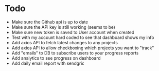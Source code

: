 <!-- todo.md  -->

# Todo

- Make sure the Github api is up to date
- Make sure the API key is still working (seems to be)
- Make sure new token is saved to User account when created
- Test with my account hard coded to see that dashboard shows my info
- Add axios API to fetch latest changes to any projects
- Add axios API to allow checkboxing which projects you want to "track"
- Add "emails" to DB to subscribe users to your progress reports
- Add analytics to see progress on dashboard
- Add daily email report with sendgric
